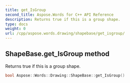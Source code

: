 ```yaml
---
title: get_IsGroup
second_title: Aspose.Words for C++ API Reference
description: Returns true if this is a group shape. 
type: docs
weight: 0
url: /cpp/aspose.words.drawing/shapebase/get_isgroup/
---
```

## ShapeBase.get_IsGroup method


Returns true if this is a group shape.

```cpp
bool Aspose::Words::Drawing::ShapeBase::get_IsGroup()
```

